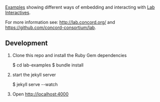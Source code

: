 [Examples](http://concord-consortium.github.io/lab-examples)
showing different ways of embedding and interacting with
[Lab Interactives](http://lab.concord.org/interactives.html).

For more information see: http://lab.concord.org/ and https://github.com/concord-consortium/lab.

## Development

1. Clone this repo and install the Ruby Gem dependencies

    $ cd lab-examples
    $ bundle install

2. start the jekyll server

    $ jekyll serve --watch

3. Open [http://localhost:4000](http://localhost:4000)

